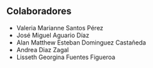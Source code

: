 ## Colaboradores

- Valeria Marianne Santos Pérez
- José Miguel Aguario Díaz
- Alan Matthew Esteban Dominguez Castañeda
- Andrea Diaz Zagal
- Lisseth Georgina Fuentes Figueroa
